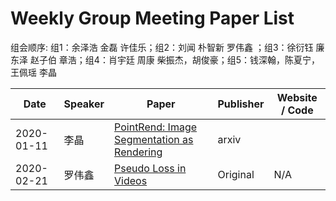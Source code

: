 # Weekly Group Meeting Paper List

组会顺序: 组1：余泽浩 金磊 许佳乐；组2：刘闻 朴智新 罗伟鑫 ；组3：徐衍钰 廉东泽 赵子伯 章浩；组4：肖宇廷 周康  柴振杰，胡俊豪；组5：钱深翰，陈夏宁，王佩瑶  李晶

| Date | Speaker | Paper | Publisher | Website / Code |
| ---- | ------- | ----- | --------- | -------------- |
| 2020-01-11 | 李晶 | [PointRend: Image Segmentation as Rendering](https://arxiv.org/abs/1912.08193) | arxiv |
| 2020-02-21 | 罗伟鑫 | [Pseudo Loss in Videos](https://github.com/svip-lab/Weekly_Group_Meeting_Paper_List/blob/master/slides/2020.2.21%20luo.pptx) | Original | N/A |
